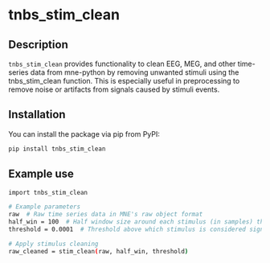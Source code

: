 # tnbs_stim_clean

## Description
`tnbs_stim_clean` provides functionality to clean EEG, MEG, and other time-series data from mne-python by removing unwanted stimuli using the tnbs_stim_clean function. This is especially useful in preprocessing to remove noise or artifacts from signals caused by stimuli events.

## Installation

You can install the package via pip from PyPI:

```bash
pip install tnbs_stim_clean
```
## Example use

```bash
import tnbs_stim_clean

# Example parameters
raw  # Raw time series data in MNE's raw object format
half_win = 100  # Half window size around each stimulus (in samples) that will be chopped away from the artifact peak point
threshold = 0.0001  # Threshold above which stimulus is considered significant

# Apply stimulus cleaning 
raw_cleaned = stim_clean(raw, half_win, threshold)
```